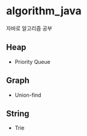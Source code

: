 # algorithm_java  
자바로 알고리즘 공부    

## Heap 
 - Priority Queue  
## Graph  
 - Union-find  
## String
 - Trie  
